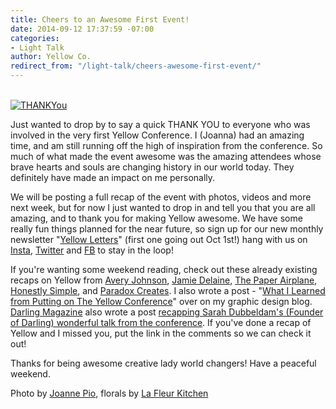 ```yaml
---
title: Cheers to an Awesome First Event!
date: 2014-09-12 17:37:59 -07:00
categories:
- Light Talk
author: Yellow Co.
redirect_from: "/light-talk/cheers-awesome-first-event/"
---
```


[](http://www.bloglovin.com/blog/12410677/?claim=pmtt5crfajx)  
[![THANKYou](https://yellow-blog-images.imgix.net/2014/09/THANKYou.jpg)](https://yellow-blog-images.imgix.net/2014/09/THANKYou.jpg)

Just wanted to drop by to say a quick THANK YOU to everyone who was involved in the very first Yellow Conference. I (Joanna) had an amazing time, and am still running off the high of inspiration from the conference. So much of what made the event awesome was the amazing attendees whose brave hearts and souls are changing history in our world today. They definitely have made an impact on me personally.

We will be posting a full recap of the event with photos, videos and more next week, but for now I just wanted to drop in and tell you that you are all amazing, and to thank you for making Yellow awesome. We have some really fun things planned for the near future, so sign up for our new monthly newsletter "[Yellow Letters](http://bit.ly/1xz0Ozf)" (first one going out Oct 1st!) hang with us on [Insta](http://instagram.com/yellowconference), [Twitter](https://twitter.com/yellowconf) and [FB](https://www.facebook.com/pages/The-Yellow-Conference/1393841977549340) to stay in the loop!

If you're wanting some weekend reading, check out these already existing recaps on Yellow from [Avery Johnson](http://www.avery-johnson.com/yellowconference/), [Jamie Delaine](http://jamiedelaineblog.com/post/20447/yellow-conference-in-los-angeles/), [The Paper Airplane](http://www.paperairplaneblog.com/home/6quotes-from-the-yellow-conference91014), [Honestly Simple](http://www.honestlysimple.net/honestlysimplenet/2014/8/31/bloomyellow), and [Paradox Creates](http://paradoxcreates.com/yellow-conference-recap/). I also wrote a post - "[What I Learned from Putting on The Yellow Conference](http://blog.waterfall-creative.com/what-i-learned-from-putting-on-the-yellow-conference/)" over on my graphic design blog. [Darling Magazine](http://darlingmagazine.org/yellow-conference-recap/) also wrote a post [recapping Sarah Dubbeldam's (Founder of Darling) wonderful talk from the conference](http://darlingmagazine.org/yellow-conference-recap/). If you've done a recap of Yellow and I missed you, put the link in the comments so we can check it out!

Thanks for being awesome creative lady world changers! Have a peaceful weekend.

Photo by [Joanne Pio](http://www.joannepio.com/), florals by [La Fleur Kitchen](http://www.lafleurkitchen.com/)
